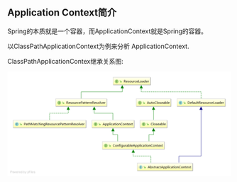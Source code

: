 ## Application Context简介

Spring的本质就是一个容器，而ApplicationContext就是Spring的容器。

以ClassPathApplicationContext为例来分析 ApplicationContext.

ClassPathApplicationContex继承关系图:

![ClassPathApplicationContex继承关系图](https://raw.githubusercontent.com/jiange2/spring-learn/master/image/ApplicationContext/AbstractApplicationContext.png)
